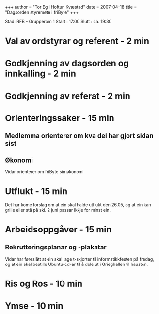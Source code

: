 +++
author = "Tor Egil Hoftun Kvæstad"
date = 2007-04-18
title = "Dagsorden styremøte i friByte"
+++

Stad: RFB - Grupperom 1 Start : 17:00 Slutt : ca. 19:30

# Val av ordstyrar og referent - 2 min

# Godkjenning av dagsorden og innkalling - 2 min

# Godkjenning av referat - 2 min

# Orienteringssaker - 15 min

## Medlemma orienterer om kva dei har gjort sidan sist

## Økonomi

Vidar orienterer om friByte sin økonomi

# Utflukt - 15 min

Det har kome forslag om at ein skal halde utflukt den 26.05, og at ein
kan grille eller stå på ski. 2 juni passar ikkje for minst ein.

# Arbeidsoppgåver - 15 min

## Rekrutteringsplanar og -plakatar

Vidar har føreslått at ein skal lage t-skjorter til informatikkfesten på
fredag, og at ein skal bestille Ubuntu-cd-ar til å dele ut i Grieghallen
til hausten.

# Ris og Ros - 10 min

# Ymse - 10 min
